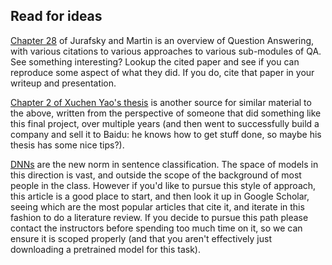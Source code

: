 ## Read for ideas

[Chapter 28](https://web.stanford.edu/~jurafsky/slp3/28.pdf) of
Jurafsky and Martin is an overview of Question Answering, with various
citations to various approaches to various sub-modules of QA.  See
something interesting?  Lookup the cited paper and see if you can
reproduce some aspect of what they did.  If you do, cite that paper in
your writeup and presentation.

[Chapter 2 of Xuchen Yao's
thesis](https://www.cis.upenn.edu/~ccb/publications/dissertations/xuchen-yao-thesis.pdf)
is another source for similar material to the above, written from the
perspective of someone that did something like this final project,
over multiple years (and then went to successfully build a company and
sell it to Baidu: he knows how to get stuff done, so maybe his thesis
has some nice tips?).

[DNNs](https://arxiv.org/pdf/1412.1632.pdf) are the new norm in
sentence classification.  The space of models in this direction is
vast, and outside the scope of the background of most people in the
class.  However if you'd like to pursue this style of approach, this
article is a good place to start, and then look it up in Google
Scholar, seeing which are the most popular articles that cite it, and
iterate in this fashion to do a literature review.  If you decide to
pursue this path please contact the instructors before spending too
much time on it, so we can ensure it is scoped properly (and that you
aren't effectively just downloading a pretrained model for this task).
